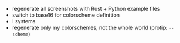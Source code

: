 - regenerate all screenshots with Rust + Python example files
- switch to base16 for colorscheme definition
- l systems
- regenerate only my colorschemes, not the whole world (protip: `--scheme`)
